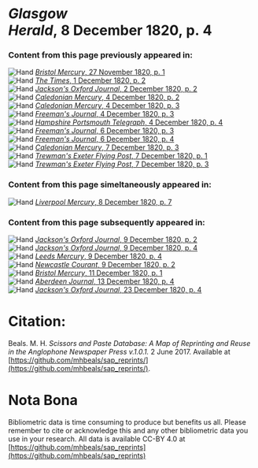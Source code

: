 # *Glasgow Herald*, 8 December 1820, p. 4  
  
### Content from this page previously appeared in:  
![Hand](http://scissorsandpaste.net/wp-content/uploads/2017/06/smallhandpointer.png) [*Bristol Mercury*, 27 November 1820, p. 1](https://mhbeals.github.io/sap_html/Bristol-Mercury/Bristol-Mercury-27-November-1820-p-1)  
![Hand](http://scissorsandpaste.net/wp-content/uploads/2017/06/smallhandpointer.png) [*The Times*, 1 December 1820, p. 2](https://mhbeals.github.io/sap_html/The-Times/The-Times-1-December-1820-p-2)  
![Hand](http://scissorsandpaste.net/wp-content/uploads/2017/06/smallhandpointer.png) [*Jackson's Oxford Journal*, 2 December 1820, p. 2](https://mhbeals.github.io/sap_html/Jackson's-Oxford-Journal/Jackson's-Oxford-Journal-2-December-1820-p-2)  
![Hand](http://scissorsandpaste.net/wp-content/uploads/2017/06/smallhandpointer.png) [*Caledonian Mercury*, 4 December 1820, p. 2](https://mhbeals.github.io/sap_html/Caledonian-Mercury/Caledonian-Mercury-4-December-1820-p-2)  
![Hand](http://scissorsandpaste.net/wp-content/uploads/2017/06/smallhandpointer.png) [*Caledonian Mercury*, 4 December 1820, p. 3](https://mhbeals.github.io/sap_html/Caledonian-Mercury/Caledonian-Mercury-4-December-1820-p-3)  
![Hand](http://scissorsandpaste.net/wp-content/uploads/2017/06/smallhandpointer.png) [*Freeman's Journal*, 4 December 1820, p. 3](https://mhbeals.github.io/sap_html/Freeman's-Journal/Freeman's-Journal-4-December-1820-p-3)  
![Hand](http://scissorsandpaste.net/wp-content/uploads/2017/06/smallhandpointer.png) [*Hampshire Portsmouth Telegraph*, 4 December 1820, p. 4](https://mhbeals.github.io/sap_html/Hampshire-Portsmouth-Telegraph/Hampshire-Portsmouth-Telegraph-4-December-1820-p-4)  
![Hand](http://scissorsandpaste.net/wp-content/uploads/2017/06/smallhandpointer.png) [*Freeman's Journal*, 6 December 1820, p. 3](https://mhbeals.github.io/sap_html/Freeman's-Journal/Freeman's-Journal-6-December-1820-p-3)  
![Hand](http://scissorsandpaste.net/wp-content/uploads/2017/06/smallhandpointer.png) [*Freeman's Journal*, 6 December 1820, p. 4](https://mhbeals.github.io/sap_html/Freeman's-Journal/Freeman's-Journal-6-December-1820-p-4)  
![Hand](http://scissorsandpaste.net/wp-content/uploads/2017/06/smallhandpointer.png) [*Caledonian Mercury*, 7 December 1820, p. 3](https://mhbeals.github.io/sap_html/Caledonian-Mercury/Caledonian-Mercury-7-December-1820-p-3)  
![Hand](http://scissorsandpaste.net/wp-content/uploads/2017/06/smallhandpointer.png) [*Trewman's Exeter Flying Post*, 7 December 1820, p. 1](https://mhbeals.github.io/sap_html/Trewman's-Exeter-Flying-Post/Trewman's-Exeter-Flying-Post-7-December-1820-p-1)  
![Hand](http://scissorsandpaste.net/wp-content/uploads/2017/06/smallhandpointer.png) [*Trewman's Exeter Flying Post*, 7 December 1820, p. 3](https://mhbeals.github.io/sap_html/Trewman's-Exeter-Flying-Post/Trewman's-Exeter-Flying-Post-7-December-1820-p-3)  
  
### Content from this page simeltaneously appeared in:  
![Hand](http://scissorsandpaste.net/wp-content/uploads/2017/06/smallhandpointer.png) [*Liverpool Mercury*, 8 December 1820, p. 7](https://mhbeals.github.io/sap_html/Liverpool-Mercury/Liverpool-Mercury-8-December-1820-p-7)  
  
### Content from this page subsequently appeared in:  
![Hand](http://scissorsandpaste.net/wp-content/uploads/2017/06/smallhandpointer.png) [*Jackson's Oxford Journal*, 9 December 1820, p. 2](https://mhbeals.github.io/sap_html/Jackson's-Oxford-Journal/Jackson's-Oxford-Journal-9-December-1820-p-2)  
![Hand](http://scissorsandpaste.net/wp-content/uploads/2017/06/smallhandpointer.png) [*Jackson's Oxford Journal*, 9 December 1820, p. 4](https://mhbeals.github.io/sap_html/Jackson's-Oxford-Journal/Jackson's-Oxford-Journal-9-December-1820-p-4)  
![Hand](http://scissorsandpaste.net/wp-content/uploads/2017/06/smallhandpointer.png) [*Leeds Mercury*, 9 December 1820, p. 4](https://mhbeals.github.io/sap_html/Leeds-Mercury/Leeds-Mercury-9-December-1820-p-4)  
![Hand](http://scissorsandpaste.net/wp-content/uploads/2017/06/smallhandpointer.png) [*Newcastle Courant*, 9 December 1820, p. 2](https://mhbeals.github.io/sap_html/Newcastle-Courant/Newcastle-Courant-9-December-1820-p-2)  
![Hand](http://scissorsandpaste.net/wp-content/uploads/2017/06/smallhandpointer.png) [*Bristol Mercury*, 11 December 1820, p. 1](https://mhbeals.github.io/sap_html/Bristol-Mercury/Bristol-Mercury-11-December-1820-p-1)  
![Hand](http://scissorsandpaste.net/wp-content/uploads/2017/06/smallhandpointer.png) [*Aberdeen Journal*, 13 December 1820, p. 4](https://mhbeals.github.io/sap_html/Aberdeen-Journal/Aberdeen-Journal-13-December-1820-p-4)  
![Hand](http://scissorsandpaste.net/wp-content/uploads/2017/06/smallhandpointer.png) [*Jackson's Oxford Journal*, 23 December 1820, p. 4](https://mhbeals.github.io/sap_html/Jackson's-Oxford-Journal/Jackson's-Oxford-Journal-23-December-1820-p-4)  


# Citation: 

Beals. M. H. *Scissors and Paste Database: A Map of Reprinting and Reuse in the Anglophone Newspaper Press v.1.0.1.* 2 June 2017. Available at [https://github.com/mhbeals/sap_reprints/](https://github.com/mhbeals/sap_reprints/). 

# Nota Bona

Bibliometric data is time consuming to produce but benefits us all. Please remember to cite or acknowledge this and any other bibliometric data you use in your research. All data is available CC-BY 4.0 at [https://github.com/mhbeals/sap_reprints](https://github.com/mhbeals/sap_reprints)